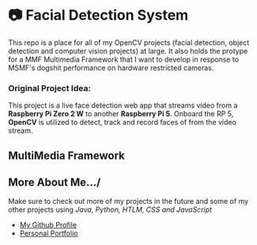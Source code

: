 # 📷 Facial Detection System 
This repo is a place for all of my OpenCV projects (facial detection, object detection and computer vision projects) at large. 
It also holds the protype for a MMF Multimedia Framework that I want to develop in response to MSMF's dogshit performance on hardware restricted cameras. 

### Original Project Idea: 
This project is a live face detection web app that streams video from a **Raspberry Pi Zero 2 W** to another **Raspberry Pi 5**. Onboard the RP 5, **OpenCV** is utilized to detect, track and record faces of from the video stream. 


## MultiMedia Framework

## More About Me.../
Make sure to check out more of my projects in the future and some of my other projects using *Java, Python, HTLM, CSS and JavaScript*
- [My Github Profile](https://github.com/CARay1502)
- [Personal Portfolio](https://christianray.me) 
